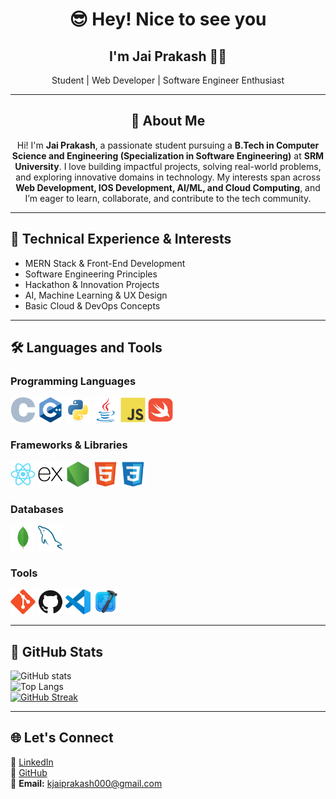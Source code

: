 <h1 align="center">😎 Hey! Nice to see you</h1>  

<h2 align="center">I'm Jai Prakash 👨‍💻</h2>  

<p align="center">  
  Student | Web Developer | Software Engineer Enthusiast  
</p>  

---

<h2 align="center">👋 About Me</h2>  

<p align="center">  
Hi! I'm <b>Jai Prakash</b>, a passionate student pursuing a <b>B.Tech in Computer Science and Engineering (Specialization in Software Engineering)</b> at <b>SRM University</b>.  
I love building impactful projects, solving real-world problems, and exploring innovative domains in technology.  
My interests span across <b>Web Development, IOS Development, AI/ML, and Cloud Computing</b>, and I’m eager to learn, collaborate, and contribute to the tech community.  
</p>   

---

## 🚀 Technical Experience & Interests  
- MERN Stack & Front-End Development  
- Software Engineering Principles  
- Hackathon & Innovation Projects  
- AI, Machine Learning & UX Design  
- Basic Cloud & DevOps Concepts  

---

## 🛠️ Languages and Tools  

### Programming Languages  
<p align="left">  
  <img src="https://raw.githubusercontent.com/devicons/devicon/master/icons/c/c-original.svg" alt="C" width="40" height="40"/>  
  <img src="https://raw.githubusercontent.com/devicons/devicon/master/icons/cplusplus/cplusplus-original.svg" alt="C++" width="40" height="40"/>  
  <img src="https://raw.githubusercontent.com/devicons/devicon/master/icons/python/python-original.svg" alt="Python" width="40" height="40"/>  
  <img src="https://raw.githubusercontent.com/devicons/devicon/master/icons/java/java-original.svg" alt="Java" width="40" height="40"/>  
  <img src="https://raw.githubusercontent.com/devicons/devicon/master/icons/javascript/javascript-original.svg" alt="JavaScript" width="40" height="40"/>  
  <img src="https://raw.githubusercontent.com/devicons/devicon/master/icons/swift/swift-original.svg" alt="Swift" width="40" height="40"/>  
</p>  

### Frameworks & Libraries  
<p align="left">  
  <img src="https://raw.githubusercontent.com/devicons/devicon/master/icons/react/react-original.svg" alt="React" width="40" height="40"/>  
  <img src="https://raw.githubusercontent.com/devicons/devicon/master/icons/express/express-original.svg" alt="Express" width="40" height="40"/>  
  <img src="https://raw.githubusercontent.com/devicons/devicon/master/icons/nodejs/nodejs-original.svg" alt="Node.js" width="40" height="40"/>  
  <img src="https://raw.githubusercontent.com/devicons/devicon/master/icons/html5/html5-original.svg" alt="HTML5" width="40" height="40"/>  
  <img src="https://raw.githubusercontent.com/devicons/devicon/master/icons/css3/css3-original.svg" alt="CSS3" width="40" height="40"/>  
</p>  

### Databases  
<p align="left">  
  <img src="https://raw.githubusercontent.com/devicons/devicon/master/icons/mongodb/mongodb-original.svg" alt="MongoDB" width="40" height="40"/>  
  <img src="https://raw.githubusercontent.com/devicons/devicon/master/icons/mysql/mysql-original.svg" alt="MySQL" width="40" height="40"/>  
</p>  

### Tools  
<p align="left">  
  <img src="https://raw.githubusercontent.com/devicons/devicon/master/icons/git/git-original.svg" alt="Git" width="40" height="40"/>  
  <img src="https://raw.githubusercontent.com/devicons/devicon/master/icons/github/github-original.svg" alt="GitHub" width="40" height="40"/>  
  <img src="https://raw.githubusercontent.com/devicons/devicon/master/icons/vscode/vscode-original.svg" alt="VS Code" width="40" height="40"/>  
  <img src="https://raw.githubusercontent.com/devicons/devicon/master/icons/xcode/xcode-original.svg" alt="xcode" width="40" height="40"/>  
</p>  
 
---

## 🎨 GitHub Stats  

![GitHub stats](https://github-readme-stats.vercel.app/api?username=jaiprakash-k&show_icons=true&theme=radical)  
![Top Langs](https://github-readme-stats.vercel.app/api/top-langs/?username=jaiprakash-k&layout=compact&theme=radical)  
[![GitHub Streak](https://streak-stats.demolab.com?user=jaiprakash-k&theme=radical)](https://git.io/streak-stats)  

---

## 🌐 Let's Connect  
📌 [LinkedIn](https://www.linkedin.com/in/jai-prakash-k-103286355/)  
📌 [GitHub](https://github.com/jaiprakash-k)  
📩 **Email:** kjaiprakash000@gmail.com  
